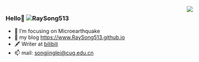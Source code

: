 <img align="right" src="https://github-readme-stats.vercel.app/api?username=RaySong513&show_icons=true&icon_color=CE1D2D&text_color=718096&bg_color=ffffff&hide_title=true" />

### Hello👋 <img src="https://komarev.com/ghpvc/?username=RaySong513&label=Visits" alt="RaySong513" />

- :orange_book: I’m focusing on Microearthquake
- 🌱 my blog https://www.RaySong513.github.io
- 🖋  Writer at [bilibili](https://space.bilibili.com/27228095)
- 📫 mail: songjinglei@cug.edu.cn 

<!--
**artdong/artdong** is a ✨ _special_ ✨ repository because its `README.md` (this file) appears on your GitHub profile.

Here are some ideas to get you started:

- :orange_book I’m focusing on ...
- :hammer: Creator of applications and frameworks
- :ram: Founder the ObjCCN
- :meat_on_bone: Meat lover

- 🔭 I’m working on ...
- 🌱 I’m learning ...
- 👯 I’m looking to collaborate on ...
- 🤔 I’m looking for help with ...
- 💬 Ask me about ...
- 📫 How to reach me: ...
- 😄 Pronouns: ...
- ⚡ Fun fact: ...
- 🍻 School: ...
- 🖋  Writer at [简书](https://www.jianshu.com/u/6c16640d68d2)
- ✍️ [Blogger](https://artdong.github.io/blog)
- 🏃 Interest: Running / playing badminton / Swimming ...

![Top Langs](https://github-readme-stats.vercel.app/api/top-langs/?username=artdong&layout=compact)

-->

